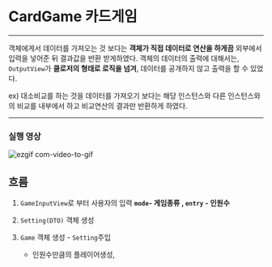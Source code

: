 # CardGame 카드게임
---
객체에게서 데이터를 가져오는 것 보다는
**객체가 직접 데이터로 연산을 하게끔** 외부에서 입력을 넣어준 뒤 결과값을 반환 받게하였다.
객체의 데이터의 출력에 대해서는, `OutputView`가 **클로저의 형태로 로직을 넘겨**, 데이터를 공개하지 않고 출력을 할 수 있었다.

ex)
대소비교를 하는 것을 데이터를 가져오기 보다는 해당 인스턴스와 다른 인스턴스와의 비교를 내부에서 하고 비교연산의 결과만 반환하게 하였다.

---

### 실행 영상


![ezgif com-video-to-gif](https://user-images.githubusercontent.com/39197978/60882500-003e2900-a283-11e9-8ea0-ed439e56f6c6.gif)
## 흐름
1. `GameInputView`로 부터 사용자의 입력  **`mode`- 게임종류 , `entry` - 인원수**

2. `Setting(DTO)` 객체 생성 
3. `Game` 객체 생성 - `Setting`주입
    - 인원수만큼의 플레이어생성,



